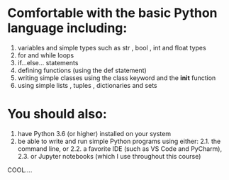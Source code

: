 # Comfortable with the basic Python language including:

1. variables and simple types such as str , bool , int  and float  types
2. for  and while  loops
3. if...else...  statements
4. defining functions (using the def  statement)
5. writing simple classes using the class  keyword and the __init__  function
6. using simple lists , tuples , dictionaries  and sets 

# You should also:

1. have Python 3.6 (or higher) installed on your system 
2. be able to write and run simple Python programs using either:
    2.1. the command line, or
    2.2. a favorite IDE (such as VS Code and PyCharm), 
    2.3. or Jupyter notebooks (which I use throughout this course)
	

COOL....